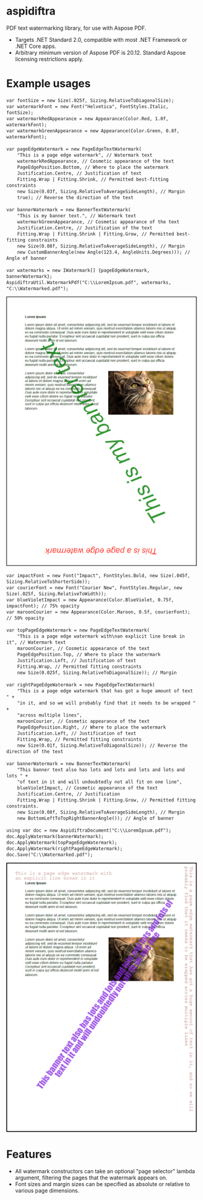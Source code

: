 # aspidiftra
PDF text watermarking library, for use with Aspose PDF.

* Targets .NET Standard 2.0, compatible with most .NET Framework or .NET Core apps.
* Arbitrary minimum version of Aspose PDF is 20.12. Standard Aspose licensing restrictions apply.

# Example usages
```
var fontSize = new Size(.025f, Sizing.RelativeToDiagonalSize);
var watermarkFont = new Font("Helvetica", FontStyles.Italic, fontSize);
var watermarkRedAppearance = new Appearance(Color.Red, 1.0f, watermarkFont);
var watermarkGreenAppearance = new Appearance(Color.Green, 0.8f, watermarkFont);

var pageEdgeWatermark = new PageEdgeTextWatermark(
	"This is a page edge watermark", // Watermark text
	watermarkRedAppearance, // Cosmetic appearance of the text
	PageEdgePosition.Bottom, // Where to place the watermark
	Justification.Centre, // Justification of text
	Fitting.Wrap | Fitting.Shrink, // Permitted best-fitting constraints
	new Size(0.03f, Sizing.RelativeToAverageSideLength), // Margin
	true); // Reverse the direction of the text

var bannerWatermark = new BannerTextWatermark(
	"This is my banner text.", // Watermark text
	watermarkGreenAppearance, // Cosmetic appearance of the text
	Justification.Centre, // Justification of the text
	Fitting.Wrap | Fitting.Shrink | Fitting.Grow, // Permitted best-fitting constraints
	new Size(0.08f, Sizing.RelativeToAverageSideLength), // Margin
	new CustomBannerAngle(new Angle(123.4, AngleUnits.Degrees))); // Angle of banner

var watermarks = new IWatermark[] {pageEdgeWatermark, bannerWatermark};
AspidiftraUtil.WatermarkPdf("C:\\LoremIpsum.pdf", watermarks, "C:\\Watermarked.pdf");
```
![AspidiftraSample1](https://raw.githubusercontent.com/peeveen/aspidiftra/master/media/watermarkedDocument1.png)
```
var impactFont = new Font("Impact", FontStyles.Bold, new Size(.045f, Sizing.RelativeToShorterSide));
var courierFont = new Font("Courier New", FontStyles.Regular, new Size(.025f, Sizing.RelativeToWidth));
var blueVioletImpact = new Appearance(Color.BlueViolet, 0.75f, impactFont); // 75% opacity
var maroonCourier = new Appearance(Color.Maroon, 0.5f, courierFont); // 50% opacity

var topPageEdgeWatermark = new PageEdgeTextWatermark(
	"This is a page edge watermark with\nan explicit line break in it", // Watermark text
	maroonCourier, // Cosmetic appearance of the text
	PageEdgePosition.Top, // Where to place the watermark
	Justification.Left, // Justification of text
	Fitting.Wrap, // Permitted fitting constraints
	new Size(0.025f, Sizing.RelativeToDiagonalSize)); // Margin

var rightPageEdgeWatermark = new PageEdgeTextWatermark(
	"This is a page edge watermark that has got a huge amount of text " +
	"in it, and so we will probably find that it needs to be wrapped " +
	"across multiple lines",
	maroonCourier, // Cosmetic appearance of the text
	PageEdgePosition.Right, // Where to place the watermark
	Justification.Left, // Justification of text
	Fitting.Wrap, // Permitted fitting constraints
	new Size(0.01f, Sizing.RelativeToDiagonalSize)); // Reverse the direction of the text

var bannerWatermark = new BannerTextWatermark(
	"This banner text also has lots and lots and lots and lots and lots " +
	"of text in it and will undoubtedly not all fit on one line",
	blueVioletImpact, // Cosmetic appearance of the text
	Justification.Centre, // Justification
	Fitting.Wrap | Fitting.Shrink | Fitting.Grow, // Permitted fitting constraints.
	new Size(0.08f, Sizing.RelativeToAverageSideLength), // Margin
	new BottomLeftToTopRightBannerAngle()); // Angle of banner

using var doc = new AspidiftraDocument("C:\\LoremIpsum.pdf");
doc.ApplyWatermark(bannerWatermark);
doc.ApplyWatermark(topPageEdgeWatermark);
doc.ApplyWatermark(rightPageEdgeWatermark);
doc.Save("C:\\Watermarked.pdf");
```
![AspidiftraSample2](https://raw.githubusercontent.com/peeveen/aspidiftra/master/media/watermarkedDocument2.png)

# Features
* All watermark constructors can take an optional "page selector" lambda argument, filtering the pages that the watermark appears on.
* Font sizes and margin sizes can be specified as absolute or relative to various page dimensions.
